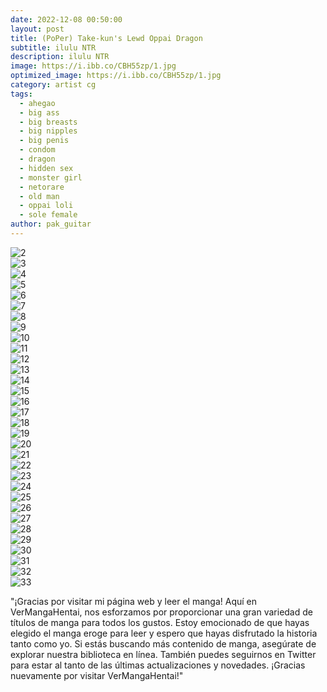 ```yaml
---
date: 2022-12-08 00:50:00
layout: post
title: (PoPer) Take-kun's Lewd Oppai Dragon
subtitle: ilulu NTR 
description: ilulu NTR
image: https://i.ibb.co/CBH55zp/1.jpg
optimized_image: https://i.ibb.co/CBH55zp/1.jpg
category: artist cg
tags:
  - ahegao
  - big ass
  - big breasts
  - big nipples
  - big penis
  - condom
  - dragon
  - hidden sex
  - monster girl
  - netorare
  - old man
  - oppai loli
  - sole female
author: pak_guitar
---
```


<img src="https://i.ibb.co/ZdkqjLg/2.png" alt="2" border="0"><br>
<img src="https://i.ibb.co/2ygXGkN/3.jpg" alt="3" border="0"><br>
<img src="https://i.ibb.co/jDPtpbB/4.png" alt="4" border="0"><br>
<img src="https://i.ibb.co/znpy495/5.png" alt="5" border="0"><br>
<img src="https://i.ibb.co/m8bTPhL/6.jpg" alt="6" border="0"><br>
<img src="https://i.ibb.co/KKZcNNX/7.jpg" alt="7" border="0"><br>
<img src="https://i.ibb.co/1KCLXxC/8.jpg" alt="8" border="0"><br>
<img src="https://i.ibb.co/kG7dQPJ/9.jpg" alt="9" border="0"><br>
<img src="https://i.ibb.co/sCDQbDr/10.jpg" alt="10" border="0"><br>
<img src="https://i.ibb.co/HtkTBPY/11.jpg" alt="11" border="0"><br>
<img src="https://i.ibb.co/3rRv3j0/12.jpg" alt="12" border="0"><br>
<img src="https://i.ibb.co/bsK0Xnm/13.jpg" alt="13" border="0"><br>
<img src="https://i.ibb.co/9TWdr6B/14.jpg" alt="14" border="0"><br>
<img src="https://i.ibb.co/XW1Xv0N/15.png" alt="15" border="0"><br>
<img src="https://i.ibb.co/Z22GfY4/16.jpg" alt="16" border="0"><br>
<img src="https://i.ibb.co/7KbdmGn/17.jpg" alt="17" border="0"><br>
<img src="https://i.ibb.co/tqnkRyj/18.jpg" alt="18" border="0"><br>
<img src="https://i.ibb.co/kJKvJrJ/19.jpg" alt="19" border="0"><br>
<img src="https://i.ibb.co/x77390W/20.jpg" alt="20" border="0"><br>
<img src="https://i.ibb.co/bQ9SkkD/21.jpg" alt="21" border="0"><br>
<img src="https://i.ibb.co/z2jv3bj/22.jpg" alt="22" border="0"><br>
<img src="https://i.ibb.co/84RW9V8/23.jpg" alt="23" border="0"><br>
<img src="https://i.ibb.co/swnLq2b/24.jpg" alt="24" border="0"><br>
<img src="https://i.ibb.co/Zc30gFv/25.jpg" alt="25" border="0"><br>
<img src="https://i.ibb.co/VtW5w8y/26.jpg" alt="26" border="0"><br>
<img src="https://i.ibb.co/0QZRn0V/27.jpg" alt="27" border="0"><br>
<img src="https://i.ibb.co/Z66t8x7/28.jpg" alt="28" border="0"><br>
<img src="https://i.ibb.co/smXHnjf/29.jpg" alt="29" border="0"><br>
<img src="https://i.ibb.co/1mqwHNP/30.jpg" alt="30" border="0"><br>
<img src="https://i.ibb.co/3YY1NLw/31.jpg" alt="31" border="0"><br>
<img src="https://i.ibb.co/RPdBwCh/32.jpg" alt="32" border="0"><br>
<img src="https://i.ibb.co/xMwc9gX/33.jpg" alt="33" border="0"><br>

"¡Gracias por visitar mi página web y leer el manga! Aquí en VerMangaHentai, nos esforzamos por proporcionar una gran variedad de títulos de manga para todos los gustos. Estoy emocionado de que hayas elegido el manga eroge para leer y espero que hayas disfrutado la historia tanto como yo. Si estás buscando más contenido de manga, asegúrate de explorar nuestra biblioteca en línea. También puedes seguirnos en Twitter para estar al tanto de las últimas actualizaciones y novedades. ¡Gracias nuevamente por visitar VerMangaHentai!"

